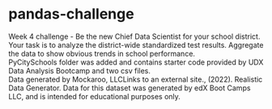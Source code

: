 # pandas-challenge
Week 4 challenge - Be the new Chief Data Scientist for your school district. Your task is to analyze the district-wide standardized test results. Aggregate the data to show obvious trends in school performance.  
PyCitySchools folder was added and contains starter code provided by UDX Data Analysis Bootcamp and two csv files.  
Data generated by Mockaroo, LLCLinks to an external site., (2022). Realistic Data Generator. Data for this dataset was generated by edX Boot Camps LLC, and is intended for educational purposes only.  


